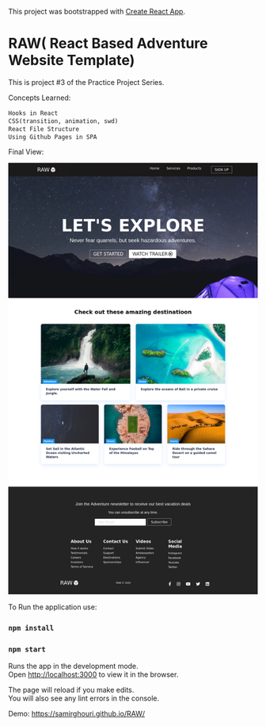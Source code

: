 This project was bootstrapped with [Create React App](https://github.com/facebook/create-react-app).

# RAW( React Based Adventure Website Template)

This is project #3 of the Practice Project Series.

Concepts Learned:

    Hooks in React
    CSS(transition, animation, swd)
    React File Structure
    Using Github Pages in SPA


    
Final View:
  
  ![alt text](https://github.com/samirghouri/RAW/blob/master/screenshots/screenshot.jpg)
    
To Run the application use:
###  `npm install`
### `npm start`

Runs the app in the development mode.<br />
Open [http://localhost:3000](http://localhost:3000) to view it in the browser.

The page will reload if you make edits.<br />
You will also see any lint errors in the console.


Demo: https://samirghouri.github.io/RAW/
